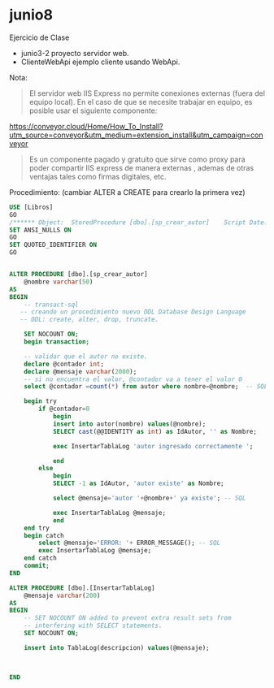 # junio8

Ejercicio de Clase


* junio3-2 proyecto servidor web.
* ClienteWebApi ejemplo cliente usando WebApi.


Nota:
> El servidor web IIS Express no permite conexiones externas (fuera del equipo local).
> En el caso de que se necesite trabajar en equipo, es posible usar el siguiente componente:

https://conveyor.cloud/Home/How_To_Install?utm_source=conveyor&utm_medium=extension_install&utm_campaign=conveyor

>Es un componente pagado y gratuito que sirve como proxy para poder compartir IIS express de manera externas
>, ademas de otras ventajas tales como firmas digitales, etc.



Procedimiento: (cambiar ALTER a CREATE para crearlo la primera vez)

```sql
USE [Libros]
GO
/****** Object:  StoredProcedure [dbo].[sp_crear_autor]    Script Date: 08/06/2021 11:30:14 ******/
SET ANSI_NULLS ON
GO
SET QUOTED_IDENTIFIER ON
GO


ALTER PROCEDURE [dbo].[sp_crear_autor]
	@nombre varchar(50)
AS
BEGIN
	-- transact-sql
   -- creando un procedimiento nuevo DDL Database Design Language
   -- DDL: create, alter, drop, truncate.

	SET NOCOUNT ON;
	begin transaction;

	-- validar que el autor no existe.
	declare @contador int;
	declare @mensaje varchar(2000);
	-- si no encuentra el valor, @contador va a tener el valor 0
	select @contador =count(*) from autor where nombre=@nombre;  -- SQL

	begin try
		if @contador=0
			begin
			insert into autor(nombre) values(@nombre);
			SELECT cast(@@IDENTITY as int) as IdAutor, '' as Nombre;

			exec InsertarTablaLog 'autor ingresado correctamente ';

			end
		else
			begin
			SELECT -1 as IdAutor, 'autor existe' as Nombre;

			select @mensaje='autor '+@nombre+' ya existe'; -- SQL

			exec InsertarTablaLog @mensaje;
			end
	end try
	begin catch
		select @mensaje='ERROR: '+ ERROR_MESSAGE(); -- SQL
		exec InsertarTablaLog @mensaje;
	end catch
	commit;
END

```

```sql
ALTER PROCEDURE [dbo].[InsertarTablaLog]
	@mensaje varchar(200)
AS
BEGIN
	-- SET NOCOUNT ON added to prevent extra result sets from
	-- interfering with SELECT statements.
	SET NOCOUNT ON;

	insert into TablaLog(descripcion) values(@mensaje);


​    
END
```


